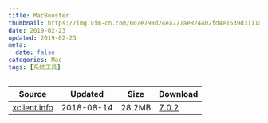 ```yaml
---
title: MacBooster
thumbnail: https://img.vim-cn.com/60/e798d24ea777ae824402fd4e1539d3111a0bee.png
date: 2019-02-23
updated: 2019-02-23
meta:
  date: false
categories: Mac
tags: [系统工具]
---
```


| Source | Updated | Size | Download |
| ------ | ------- | -------- | -------- |
| <div class="unknown">[xclient.info](http://xclient.info/s/mac-booster.html)</div> | 2018-08-14 | 28.2MB | [7.0.2](https://img.vim-cn.com/2f/8b7d20e3624acb6fe6d8af5b2d0ebb97177eb9.zip) |

